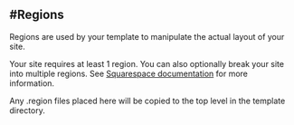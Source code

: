 #Regions
---
Regions are used by your template to manipulate the actual layout of your site.  

Your site requires at least 1 region. You can also optionally break your site into multiple regions. See [Squarespace documentation](http://developers.squarespace.com/layouts-regions/) for more information.

Any .region files placed here will be copied to the top level in the template directory.
